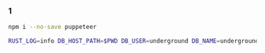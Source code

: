 ### 1

```sh
npm i --no-save puppeteer
```

```sh
RUST_LOG=info DB_HOST_PATH=$PWD DB_USER=underground DB_NAME=underground DB_PASSWORD=<password> cargo run -r --bin ...
```
